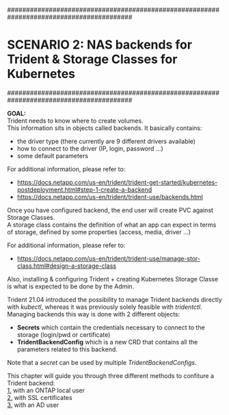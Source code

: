 #########################################################################################
# SCENARIO 2: NAS backends for Trident & Storage Classes for Kubernetes
#########################################################################################

**GOAL:**  
Trident needs to know where to create volumes.  
This information sits in objects called backends. It basically contains:

- the driver type (there currently are 9 different drivers available)
- how to connect to the driver (IP, login, password ...)
- some default parameters

For additional information, please refer to:

- https://docs.netapp.com/us-en/trident/trident-get-started/kubernetes-postdeployment.html#step-1-create-a-backend
- https://docs.netapp.com/us-en/trident/trident-use/backends.html  

Once you have configured backend, the end user will create PVC against Storage Classes.  
A storage class contains the definition of what an app can expect in terms of storage, defined by some properties (access, media, driver ...)

For additional information, please refer to:

- https://docs.netapp.com/us-en/trident/trident-use/manage-stor-class.html#design-a-storage-class 

Also, installing & configuring Trident + creating Kubernetes Storage Classe is what is expected to be done by the Admin.  

Trident 21.04 introduced the possibility to manage Trident backends directly with _kubectl_, whereas it was previously solely feasible with _tridentctl_.  
Managing backends this way is done with 2 different objects:  
- **Secrets** which contain the credentials necessary to connect to the storage (login/pwd or certificate)
- **TridentBackendConfig** which is a new CRD that contains all the parameters related to this backend.

Note that a _secret_ can be used by multiple _TridentBackendConfigs_.  

This chapter will guide you through three different methods to confiture a Trident backend:  
[1.](1_Local_User) with an ONTAP local user  
[2.](2_Cert) with SSL certificates  
[3.](3_AD_User) with an AD user
